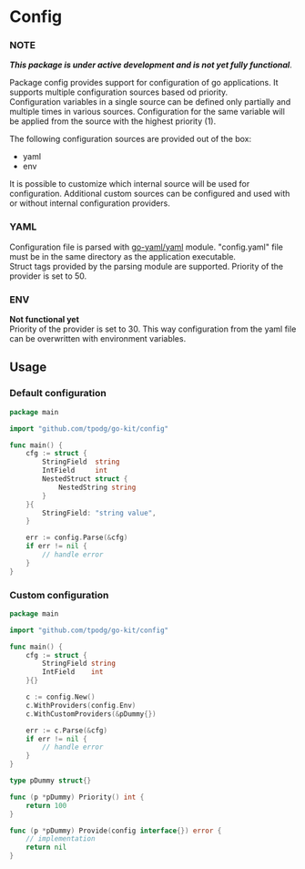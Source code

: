 # Config

### NOTE

**_This package is under active development and is not yet fully functional_**.

Package config provides support for configuration of go applications. It supports multiple configuration sources based
od priority.  
Configuration variables in a single source can be defined only partially and multiple times in various sources.
Configuration for the same variable will be applied from the source with the highest priority (1).

The following configuration sources are provided out of the box:

* yaml
* env

It is possible to customize which internal source will be used for configuration. Additional custom sources can be
configured and used with or without internal configuration providers.

### YAML

Configuration file is parsed with [go-yaml/yaml](https://github.com/go-yaml/yaml/tree/v3) module.
"config.yaml" file must be in the same directory as the application executable.  
Struct tags provided by the parsing module are supported. Priority of the provider is set to 50.

### ENV

**Not functional yet**  
Priority of the provider is set to 30. This way configuration from the yaml file can be overwritten with environment
variables.

## Usage

### Default configuration

```go
package main

import "github.com/tpodg/go-kit/config"

func main() {
	cfg := struct {
		StringField  string
		IntField     int
		NestedStruct struct {
			NestedString string
		}
	}{
		StringField: "string value",
	}

	err := config.Parse(&cfg)
	if err != nil {
		// handle error
	}
}
```

### Custom configuration

```go
package main

import "github.com/tpodg/go-kit/config"

func main() {
	cfg := struct {
		StringField string
		IntField    int
	}{}

	c := config.New()
	c.WithProviders(config.Env)
	c.WithCustomProviders(&pDummy{})

	err := c.Parse(&cfg)
	if err != nil {
		// handle error
	}
}

type pDummy struct{}

func (p *pDummy) Priority() int {
	return 100
}

func (p *pDummy) Provide(config interface{}) error {
	// implementation
	return nil
}
```
